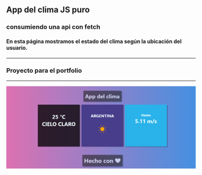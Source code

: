 ## App del clima JS puro
### consumiendo una api con fetch
#### En esta página mostramos el estado del clima según la ubicación del usuario.
********************************
### Proyecto para el portfolio

********************************

![Vea el sitio](App_clima.png "imagen del sitio")